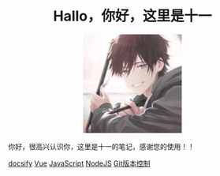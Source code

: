 <!-- Hallo，你好，这里是十一 -->
<h1 align="center">Hallo，你好，这里是十一</h1>
<p align="center">
<img src="./images/logo_1.jpg" width="200" height="200" />
</p>
<p>你好，很高兴认识你，这里是十一的笔记，感谢您的使用！！</p>

[docsify](docsify/quickstart.md)
[Vue](vue/Vue第一节课.md) 
[JavaScript](JavaScript/JS简介/readme_part1.md) 
[NodeJS](nodejs/NodeJs_Lesson1/1.node的诞生.md)
[Git版本控制](BookLog学习笔记/git版本控制) 


<!-- [开始阅读](/)  -->
<!-- [Server](https://github.com/Snailclimb/docsify-demo) -->